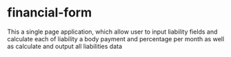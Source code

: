 # financial-form
This a single page application, which allow user to input liability fields and calculate each of liability a body payment and percentage per month as well as calculate and output all liabilities data
